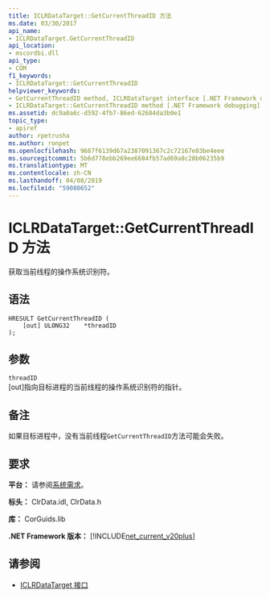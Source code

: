 ```yaml
---
title: ICLRDataTarget::GetCurrentThreadID 方法
ms.date: 03/30/2017
api_name:
- ICLRDataTarget.GetCurrentThreadID
api_location:
- mscordbi.dll
api_type:
- COM
f1_keywords:
- ICLRDataTarget::GetCurrentThreadID
helpviewer_keywords:
- GetCurrentThreadID method, ICLRDataTarget interface [.NET Framework debugging]
- ICLRDataTarget::GetCurrentThreadID method [.NET Framework debugging]
ms.assetid: dc9a0a6c-d592-4fb7-86ed-62684da3b0e1
topic_type:
- apiref
author: rpetrusha
ms.author: ronpet
ms.openlocfilehash: 9687f6139d67a2387091367c2c72167e03be4eee
ms.sourcegitcommit: 5b6d778ebb269ee6684fb57ad69a8c28b06235b9
ms.translationtype: MT
ms.contentlocale: zh-CN
ms.lasthandoff: 04/08/2019
ms.locfileid: "59080652"
---
```

# <a name="iclrdatatargetgetcurrentthreadid-method"></a>ICLRDataTarget::GetCurrentThreadID 方法
获取当前线程的操作系统识别符。  
  
## <a name="syntax"></a>语法  
  
```  
HRESULT GetCurrentThreadID (  
    [out] ULONG32    *threadID  
);  
```  
  
## <a name="parameters"></a>参数  
 `threadID`  
 [out]指向目标进程的当前线程的操作系统识别符的指针。  
  
## <a name="remarks"></a>备注  
 如果目标进程中，没有当前线程`GetCurrentThreadID`方法可能会失败。  
  
## <a name="requirements"></a>要求  
 **平台：** 请参阅[系统需求](../../../../docs/framework/get-started/system-requirements.md)。  
  
 **标头：** ClrData.idl, ClrData.h  
  
 **库：** CorGuids.lib  
  
 **.NET Framework 版本：** [!INCLUDE[net_current_v20plus](../../../../includes/net-current-v20plus-md.md)]  
  
## <a name="see-also"></a>请参阅

- [ICLRDataTarget 接口](../../../../docs/framework/unmanaged-api/debugging/iclrdatatarget-interface.md)
